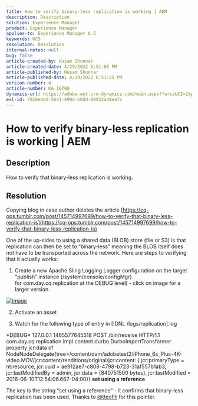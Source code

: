 ```yaml
---
title: How to verify binary-less replication is working | AEM
description: Description
solution: Experience Manager
product: Experience Manager
applies-to: Experience Manager 6.5
keywords: KCS
resolution: Resolution
internal-notes: null
bug: false
article-created-by: Husam Shunnar
article-created-date: 4/29/2022 6:51:08 PM
article-published-by: Husam Shunnar
article-published-date: 4/29/2022 6:51:25 PM
version-number: 4
article-number: KA-16760
dynamics-url: https://adobe-ent.crm.dynamics.com/main.aspx?forceUCI=1&pagetype=entityrecord&etn=knowledgearticle&id=41005553-edc7-ec11-a7b6-0022480a1d64
exl-id: 791be4ad-5b41-499d-b0dd-80932a48ea7c
---
```

# How to verify binary-less replication is working | AEM

## Description


How to verify that binary-less replication is working.


## Resolution


Copying blog in case author deletes the article [https://cq-ops.tumblr.com/post/145714997699/how-to-verify-that-binary-less-replication-is](https://cq-ops.tumblr.com/post/145714997699/how-to-verify-that-binary-less-replication-is)

One of the up-sides to using a shared data (BLOB) store (file or S3) is that replication can then be set to “binary-less” meaning the BLOB itself does not have to be transported across the network. Here are steps to verifying that it actually works:

1) Create a new Apache Sling Logging Logger configuration on the target “publish” instance (/system/console/configMgr) for com.day.cq.replication at the DEBUG level) - click on image for a larger version.


[![image](https://64.media.tumblr.com/7399cc8fc96a1bb17456e9aff2af2999/tumblr_inline_p9j3kgHl8K1r414c2_500.png)](https://href.li/?http://jayan.kandathil.ca/CQ-OPS/aem62/LoggingLogger-Replication.png)


2) Activate an asset

3) Watch for the following type of entry in [!DNL /logs/replication].log

\*DEBUG\* 127.0.0.1 1465577645518 POST /bin/receive HTTP/1.1 com.day.cq.replication.impl.content.durbo.DurboImportTransformer property jcr:data of NodeNodeDelegate{tree=/content/dam/adobetest2/iPhone_6s_Plus-4K-video.MOV/jcr:content/renditions/original/jcr:content: { jcr:primaryType = nt:resource, jcr:uuid = ae912ae7-c808-4798-b723-31af557b1ab3, jcr:lastModifiedBy = admin, jcr:data = {840751500 bytes}, jcr:lastModified = 2016-06-10T12:54:06.667-04:00}} <b>set using a reference</b>

The key is the string “set using a reference” - it confirms that binary-less replication has been used. Thanks to [@tteofili](https://twitter.com/tteofili) for this pointer.
